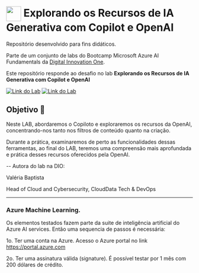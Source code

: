 <h1>
    <a href="https://www.dio.me/">
     <img align="center" width="40px" src="https://hermes.digitalinnovation.one/assets/diome/logo-minimized.png"></a>
    <span> Explorando os Recursos de IA Generativa com Copilot e OpenAI </span>
</h1>

Repositório desenvolvido para fins didáticos. 

Parte de um conjunto de labs do Bootcamp Microsoft Azure AI Fundamentals da [Digital Innovation One](https://www.dio.me/).

Este repositório responde ao desafio no lab  **Explorando os Recursos de IA Generativa com Copilot e OpenAI** 

[![Link do Lab](https://img.shields.io/badge/▶-000?style=for-the-badge&logo=movie&logoColor=E94D5F)](https://web.dio.me/lab/explorando-os-recursos-de-ia-generativa-com-copilot-e-openai/learning/1a2619f1-4d92-435a-b010-3baef67cae55) 
[![Link do Lab](https://img.shields.io/badge/Acesse%20o%20Lab%20na%20Plataforma-E94D5F?style=for-the-badge)](https://web.dio.me/lab/explorando-os-recursos-de-ia-generativa-com-copilot-e-openai/learning/1a2619f1-4d92-435a-b010-3baef67cae55)

## Objetivo 🎯
Neste LAB, abordaremos o Copiloto e exploraremos os recursos da OpenAI, concentrando-nos tanto nos filtros de conteúdo quanto na criação. 

Durante a prática, examinaremos de perto as funcionalidades dessas ferramentas, ao final do LAB, teremos uma compreensão mais aprofundada e prática desses recursos oferecidos pela OpenAI.

-- Autora do lab na DIO: 

Valéria Baptista

Head of Cloud and Cybersecurity, CloudData Tech & DevOps

---

### Azure Machine Learning.

Os elementos testados fazem parte da suite de inteligência artificial do Azure AI services. 
Então uma sequencia de passos é necessária:

1o. Ter uma conta na Azure. Acesso o  Azure portal no link https://portal.azure.com

2o. Ter uma assinatura válida (signature). É possível testar por 1 mês com 200 dólares de crédito.
